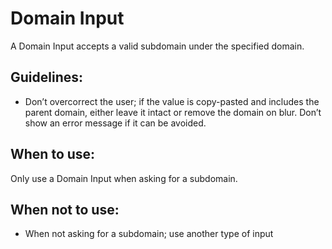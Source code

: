 # Domain Input
A Domain Input accepts a valid subdomain under the specified domain.

## Guidelines:
- Don’t overcorrect the user; if the value is copy-pasted and includes the parent domain, either leave it intact or remove the domain on blur. Don’t show an error message if it can be avoided.

## When to use:
Only use a Domain Input when asking for a subdomain.

## When not to use:
- When not asking for a subdomain; use another type of input
